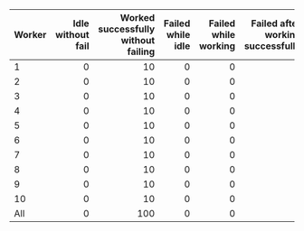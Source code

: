 | Worker   |   Idle without fail |   Worked successfully<br>without failing |   Failed while idle |   Failed while working |   Failed after<br>working successfully |   Non Critical Failures |   Total Failures |   Working times |
|:---------|--------------------:|-----------------------------------------:|--------------------:|-----------------------:|---------------------------------------:|------------------------:|-----------------:|----------------:|
| 1        |                   0 |                                       10 |                   0 |                      0 |                                      0 |                       0 |                0 |              10 |
| 2        |                   0 |                                       10 |                   0 |                      0 |                                      0 |                       0 |                0 |              10 |
| 3        |                   0 |                                       10 |                   0 |                      0 |                                      0 |                       0 |                0 |              10 |
| 4        |                   0 |                                       10 |                   0 |                      0 |                                      0 |                       0 |                0 |              10 |
| 5        |                   0 |                                       10 |                   0 |                      0 |                                      0 |                       0 |                0 |              10 |
| 6        |                   0 |                                       10 |                   0 |                      0 |                                      0 |                       0 |                0 |              10 |
| 7        |                   0 |                                       10 |                   0 |                      0 |                                      0 |                       0 |                0 |              10 |
| 8        |                   0 |                                       10 |                   0 |                      0 |                                      0 |                       0 |                0 |              10 |
| 9        |                   0 |                                       10 |                   0 |                      0 |                                      0 |                       0 |                0 |              10 |
| 10       |                   0 |                                       10 |                   0 |                      0 |                                      0 |                       0 |                0 |              10 |
| All      |                   0 |                                      100 |                   0 |                      0 |                                      0 |                       0 |                0 |             100 |